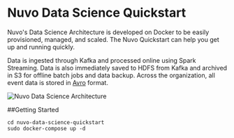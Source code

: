 # Nuvo Data Science Quickstart

Nuvo's Data Science Architecture is developed on Docker to be easily provisioned, managed, and scaled. The Nuvo Quickstart can help you get up and running quickly.

Data is ingested through Kafka and processed online using Spark Streaming. Data is also immediately saved to HDFS from Kafka and archived in S3 for offline batch jobs and data backup. Across the organization, all event data is stored in [Avro](http://avro.apache.org/docs/current/) format.

![Nuvo Data Science Architecture](https://s3.us-west-2.amazonaws.com/secure.notion-static.com/98bba24c-fff7-4b01-a90b-7761c2c50641/screenshot.png?AWSAccessKeyId=AKIAJLJXUMP5IHUZAPFQ&Expires=1533675920&Signature=X2NxOyhXcLig90777ERfGAeh%2F8Q%3D)

##Getting Started
```git clone https://github.com/NuvoHome/nuvo-data-science-quickstart
cd nuvo-data-science-quickstart
sudo docker-compose up -d
```

